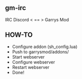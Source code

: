 ## gm-irc
IRC Discord < == > Garrys Mod

## HOW-TO
- Configure addon (sh_config.lua)
- Push to garrysmod/addons/
- Start webserver
- Configure webserver
- Restart webserver
- Done!